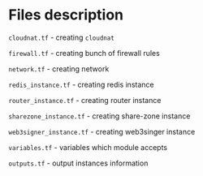 # Files description

`cloudnat.tf` - creating `cloudnat`

`firewall.tf` - creating bunch of firewall rules

`network.tf` - creating network

`redis_instance.tf` - creating redis instance

`router_instance.tf` - creating router instance

`sharezone_instance.tf` - creating share-zone instance

`web3signer_instance.tf` - creating web3singer instance

`variables.tf` - variables which module accepts

`outputs.tf` - output instances information

